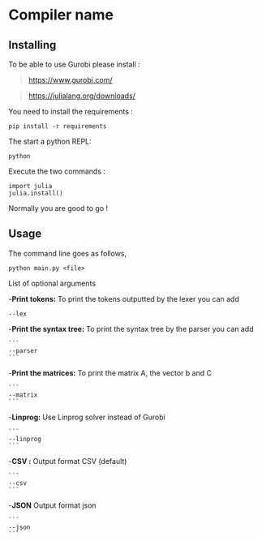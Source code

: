 # Compiler name
## Installing 
To be able to use Gurobi please install : 

>https://www.gurobi.com/

>https://julialang.org/downloads/

You need to install the requirements : 
```
pip install -r requirements
```
The start a python REPL:
```
python 
```
Execute the two commands : 
```
import julia
julia.install()
```
Normally you are good to go ! 

## Usage 
The command line goes as follows,
```
python main.py <file> 
```
List of optional arguments

-**Print tokens:** To print the tokens outputted by the lexer you can add  

```
--lex
```

-**Print the syntax tree:** To print the syntax tree by the parser you can add

    ```
    --parser
    ```

-**Print the matrices:** To print the matrix A, the vector b and C

    ```
    --matrix
    ```

-**Linprog:** Use Linprog solver instead of Gurobi

    ```
    --linprog
    ```

-**CSV :** Output format CSV (default)

    ```
    --csv
    ```

-**JSON** Output format json

    ```
    --json
    ```